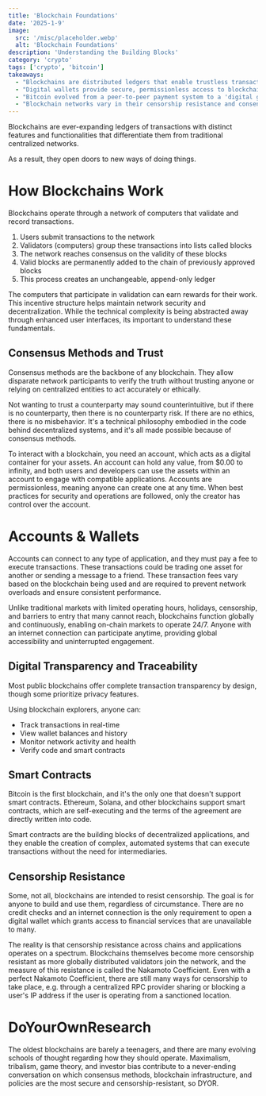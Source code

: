 ```yaml
---
title: 'Blockchain Foundations'
date: '2025-1-9'
image:
  src: '/misc/placeholder.webp'
  alt: 'Blockchain Foundations'
description: 'Understanding the Building Blocks'
category: 'crypto'
tags: ['crypto', 'bitcoin']
takeaways:
  - "Blockchains are distributed ledgers that enable trustless transactions through, eliminating the need for centralized intermediaries."
  - "Digital wallets provide secure, permissionless access to blockchain networks, enabling 24/7 participation."
  - "Bitcoin evolved from a peer-to-peer payment system to a 'digital gold' store of value."
  - "Blockchain networks vary in their censorship resistance and consensus mechanisms."
---
```


Blockchains are ever-expanding ledgers of transactions with distinct features and functionalities that differentiate them from traditional centralized networks. 

As a result, they open doors to new ways of doing things.

# How Blockchains Work

Blockchains operate through a network of computers that validate and record transactions. 

1. Users submit transactions to the network
2. Validators (computers) group these transactions into lists called blocks
3. The network reaches consensus on the validity of these blocks
4. Valid blocks are permanently added to the chain of previously approved blocks
5. This process creates an unchangeable, append-only ledger

The computers that participate in validation can earn rewards for their work. This incentive structure helps maintain network security and decentralization. While the technical complexity is being abstracted away through enhanced user interfaces, its important to understand these fundamentals.

## Consensus Methods and Trust

Consensus methods are the backbone of any blockchain. They allow disparate network participants to verify the truth without trusting anyone or relying on centralized entities to act accurately or ethically.

Not wanting to trust a counterparty may sound counterintuitive, but if there is no counterparty, then there is no counterparty risk. If there are no ethics, there is no misbehavior. It's a technical philosophy embodied in the code behind decentralized systems, and it's all made possible because of consensus methods.

To interact with a blockchain, you need an account, which acts as a digital container for your assets. An account can hold any value, from $0.00 to infinity, and both users and developers can use the assets within an account to engage with compatible applications. Accounts are permissionless, meaning anyone can create one at any time. When best practices for security and operations are followed, only the creator has control over the account.

# Accounts & Wallets

Accounts can connect to any type of application, and they must pay a fee to execute transactions. These transactions could be trading one asset for another or sending a message to a friend. These transaction fees vary based on the blockchain being used and are required to prevent network overloads and ensure consistent performance.

Unlike traditional markets with limited operating hours, holidays, censorship, and barriers to entry that many cannot reach, blockchains function globally and continuously, enabling on-chain markets to operate 24/7. Anyone with an internet connection can participate anytime, providing global accessibility and uninterrupted engagement.

## Digital Transparency and Traceability

Most public blockchains offer complete transaction transparency by design, though some prioritize privacy features. 

Using blockchain explorers, anyone can:
- Track transactions in real-time
- View wallet balances and history
- Monitor network activity and health
- Verify code and smart contracts

## Smart Contracts

Bitcoin is the first blockchain, and it's the only one that doesn't support smart contracts. Ethereum, Solana, and other blockchains support smart contracts, which are self-executing and the terms of the agreement are directly written into code.

Smart contracts are the building blocks of decentralized applications, and they enable the creation of complex, automated systems that can execute transactions without the need for intermediaries. 

## Censorship Resistance

Some, not all, blockchains are intended to resist censorship. The goal is for anyone to build and use them, regardless of circumstance. There are no credit checks and an internet connection is the only requirement to open a digital wallet which grants access to financial services that are unavailable to many. 

The reality is that censorship resistance across chains and applications operates on a spectrum. Blockchains themselves become more censorship resistant as more globally distributed validators join the network, and the measure of this resistance is called the Nakamoto Coefficient. Even with a perfect Nakamoto Coefficient, there are still many ways for censorship to take place, e.g. through a centralized RPC provider sharing or blocking a user's IP address if the user is operating from a sanctioned location.

# DoYourOwnResearch

The oldest blockchains are barely a teenagers, and there are many evolving schools of thought regarding how they should operate. Maximalism, tribalism, game theory, and investor bias contribute to a never-ending conversation on which consensus methods, blockchain infrastructure, and policies are the most secure and censorship-resistant, so DYOR.



